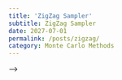 ```yaml
---
title: 'ZigZag Sampler'
subtitle: ZigZag Sampler
date: 2027-07-01
permalink: /posts/zigzag/
category: Monte Carlo Methods
---
```





<!-- 


  {% cite stochastic_process_applications %}

  <!-- {% cite Variational_score_matching %}

  {% cite Albergo_unified_framework %}

  {% cite score_sde %} --> -->
